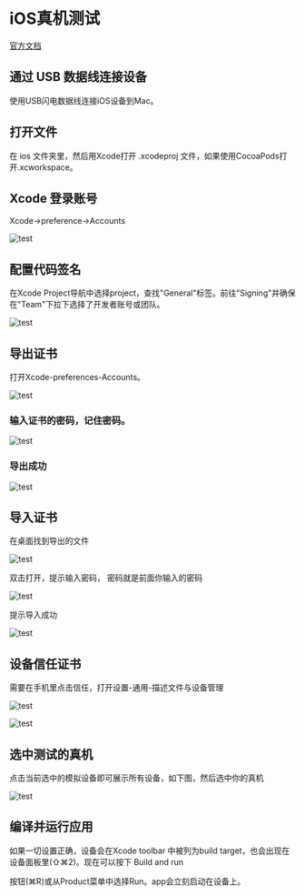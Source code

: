 # iOS真机测试

<a href='https://reactnative.cn/docs/running-on-device/'>官方文档</a>  

## 通过 USB 数据线连接设备 

使用USB闪电数据线连接iOS设备到Mac。

## 打开文件

在 ios 文件夹里，然后用Xcode打开 .xcodeproj 文件，如果使用CocoaPods打开.xcworkspace。

## Xcode 登录账号

Xcode->preference->Accounts

![test](../img/ios_test.png)

## 配置代码签名

在Xcode Project导航中选择project，查找"General"标签。前往"Signing"并确保在"Team"下拉下选择了开发者账号或团队。

![test](../img/ios_test_1.png)

## 导出证书

打开Xcode-preferences-Accounts。

![test](../img/ios_test_2.png)


### 输入证书的密码，记住密码。

![test](../img/ios_test_3.png)

### 导出成功

![test](../img/ios_test_4.png)

## 导入证书

在桌面找到导出的文件

![test](../img/ios_test_5.png)

双击打开，提示输入密码， 密码就是前面你输入的密码

![test](../img/ios_test_6.png)

提示导入成功

![test](../img/ios_test_7.png)

## 设备信任证书

需要在手机里点击信任，打开设置-通用-描述文件与设备管理

![test](../img/ios_test_8.png)

![test](../img/ios_test_9.png)


## 选中测试的真机

点击当前选中的模拟设备即可展示所有设备，如下图，然后选中你的真机

![test](../img/ios_test_10.png)

## 编译并运行应用

如果一切设置正确，设备会在Xcode toolbar 中被列为build target，也会出现在设备面板里(⇧⌘2)。现在可以按下 Build and run 

按钮(⌘R)或从Product菜单中选择Run。app会立刻启动在设备上。



